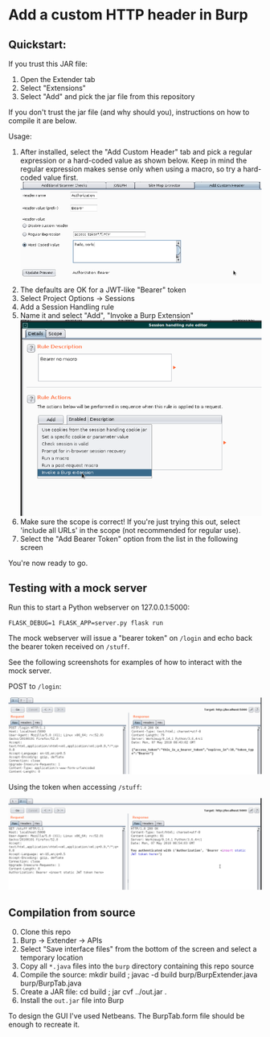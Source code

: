 # Add a custom HTTP header in Burp

## Quickstart:

If you trust this JAR file:

 1. Open the Extender tab
 2. Select "Extensions" 
 3. Select "Add" and pick the jar file from this repository

If you don't trust the jar file (and why should you), instructions on how to compile it are below. 

Usage:

 1. After installed, select the "Add Custom Header" tab and pick a
    regular expression or a hard-coded value as shown below. Keep in
    mind the regular expression makes sense only when using a macro, so
    try a hard-coded value first.
   ![tab](screenshots/tab.png)
 2. The defaults are OK for a JWT-like "Bearer" token
 3. Select Project Options -> Sessions
 4. Add a Session Handling rule
 5. Name it and select "Add", "Invoke a Burp Extension"
   ![extension](/screenshots/session_rule.png)
 6. Make sure the scope is correct! If you're just trying this out,
    select 'include all URLs' in the scope (not recommended for regular
    use). 
 7. Select the "Add Bearer Token" option from the list in the following
    screen

You're now ready to go.

## Testing with a mock server

Run this to start a Python webserver on 127.0.0.1:5000:

    FLASK_DEBUG=1 FLASK_APP=server.py flask run

The mock webserver will issue a "bearer token" on `/login` and
echo back the bearer token received on `/stuff`.  

See the following screenshots for examples of how to interact with the
mock server.

POST to `/login`:

![login](screenshots/example-login.png) 

Using the token when accessing `/stuff`:

![token](screenshots/example-token.png)

## Compilation from source

 0. Clone this repo
 1. Burp -> Extender -> APIs
 2. Select "Save interface files" from the bottom of the screen and
    select a temporary location
 3. Copy all `*.java` files into the `burp` directory containing this
    repo source
 4. Compile the source: 
        mkdir build ; javac -d build burp/BurpExtender.java burp/BurpTab.java
 5. Create a JAR file: 
  	cd build ; jar cvf ../out.jar .
 6. Install the `out.jar` file into Burp

To design the GUI I've used Netbeans. The BurpTab.form file should be
enough to recreate it.

